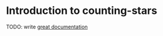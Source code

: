 # Introduction to counting-stars

TODO: write [great documentation](http://jacobian.org/writing/great-documentation/what-to-write/)
